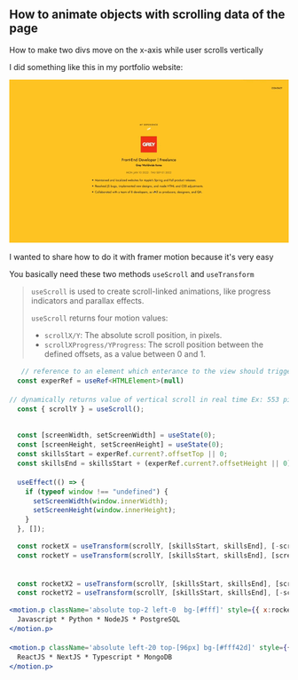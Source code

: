 ## How to animate objects with scrolling data of the page 

How to make two divs move on the x-axis while user scrolls vertically 

I did something like this in my portfolio website:

![Scroll Animation Demo](https://github.com/abroroo/til/blob/main/Framer%20Motion/scrollDemo.gif?raw=true)

I wanted to share how to do it with framer motion because it's very easy

You basically need these two methods `useScroll` and `useTransform`

> `useScroll` is used to create scroll-linked animations, like progress indicators and parallax effects.
>
> `useScroll` returns four motion values:
>  - `scrollX/Y`: The absolute scroll position, in pixels.
>  - `scrollXProgress/YProgress`: The scroll position between the defined offsets, as a value between 0 and 1.



```typescript
   // reference to an element which enterance to the view should trigger animation of two divs on the x-axis
  const experRef = useRef<HTMLElement>(null)

// dynamically returns value of vertical scroll in real time Ex: 553 pixels from the top of the page
  const { scrollY } = useScroll();

```




```typescript

  const [screenWidth, setScreenWidth] = useState(0);
  const [screenHeight, setScreenHeight] = useState(0);
  const skillsStart = experRef.current?.offsetTop || 0;
  const skillsEnd = skillsStart + (experRef.current?.offsetHeight || 0);

  useEffect(() => {
    if (typeof window !== "undefined") {
      setScreenWidth(window.innerWidth);
      setScreenHeight(window.innerHeight);
    }
  }, []);

```





```typescript
  const rocketX = useTransform(scrollY, [skillsStart, skillsEnd], [-screenWidth, screenWidth]);
  const rocketY = useTransform(scrollY, [skillsStart, skillsEnd], [screenHeight, -screenHeight]);


  const rocketX2 = useTransform(scrollY, [skillsStart, skillsEnd], [screenWidth, -screenWidth]);
  const rocketY2 = useTransform(scrollY, [skillsStart, skillsEnd], [-screenHeight, screenHeight]);

```






```jsx
<motion.p className='absolute top-2 left-0  bg-[#fff]' style={{ x:rocketX,  rotate: 0 }}>
  Javascript * Python * NodeJS * PostgreSQL
</motion.p>

<motion.p className='absolute left-20 top-[96px] bg-[#fff42d]' style={{ x: rocketX2,  rotate: 0, }}>
  ReactJS * NextJS * Typescript * MongoDB
</motion.p>

```
